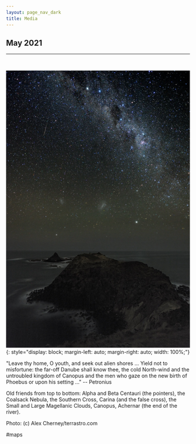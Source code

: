 ```yaml
---
layout: page_nav_dark
title: Media
---
```


## May 2021
---
&nbsp;

![Stars](/images/stars.jpg){: style="display: block; margin-left: auto; margin-right: auto; width: 100%;"}

"Leave thy home, O youth, and seek out alien shores ... Yield not to misfortune: the far-off Danube shall know thee, the cold North-wind and the untroubled kingdom of Canopus and the men who gaze on the new birth of Phoebus or upon his setting ..."  -- Petronius

Old friends from top to bottom: Alpha and Beta Centauri (the pointers), the Coalsack Nebula, the Southern Cross, Carina (and the false cross), the Small and Large Magellanic Clouds, Canopus, Achernar (the end of the river).

Photo: (c) Alex Cherney/terrastro.com

#maps
